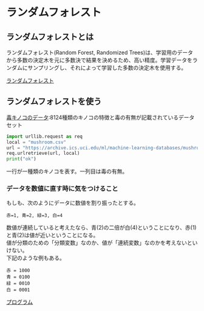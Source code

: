 # ランダムフォレスト
## ランダムフォレストとは
ランダムフォレスト(Random Forest, Randomized Trees)は、学習用のデータから多数の決定木を元に多数決で結果を決めるため、高い精度。学習データをランダムにサンプリングし、それによって学習した多数の決定木を使用する。

[ランダムフォレスト](./image/randomforest.png)

## ランダムフォレストを使う
[毒キノコのデータ](https://archive.ics.uco.edu/ml/datasets/Mushroom):8124種類のキノコの特徴と毒の有無が記載されているデータセット

~~~python
import urllib.request as req
local = "mushroom.csv"
url = "https://archive.ics.uci.edu/ml/machine-learning-databases/mushroom/agaricus-lepiota.data"
req.urlretrieve(url, local)
print("ok")
~~~

一行が一種類のキノコを表す。一列目は毒の有無。

### データを数値に直す時に気をつけること
もしも、次のようにデータに数値を割り振ったとする。

~~~
赤=1, 青=2, 緑=3, 白=4
~~~

数値が連続していると考えたなら、青(2)の二倍が白(4)ということになり、赤(1)と青(2)は値が近いということになる。  
値が分類のための「分類変数」なのか、値が「連続変数」なのかを考えないといけない。  
下記のような例もある。

~~~
赤 = 1000
青 = 0100
緑 = 0010
白 = 0001
~~~


[プログラム](./programs/mushroom_train.ipynb)
